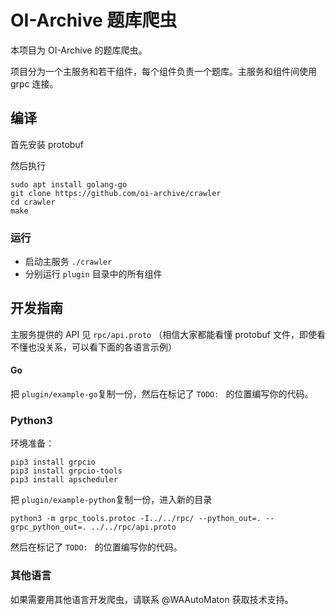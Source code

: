# OI-Archive 题库爬虫

本项目为 OI-Archive 的题库爬虫。

项目分为一个主服务和若干组件，每个组件负责一个题库。主服务和组件间使用 grpc 连接。



 ## 编译

首先安装 protobuf

然后执行

```shell
sudo apt install golang-go
git clone https://github.com/oi-archive/crawler
cd crawler
make
```



### 运行

* 启动主服务 `./crawler`
* 分别运行 `plugin` 目录中的所有组件



## 开发指南

主服务提供的 API 见 `rpc/api.proto` （相信大家都能看懂 protobuf 文件，即使看不懂也没关系，可以看下面的各语言示例）

#### Go 

把 `plugin/example-go`复制一份，然后在标记了 `TODO: ` 的位置编写你的代码。

### Python3

环境准备：

```shell
pip3 install grpcio
pip3 install grpcio-tools
pip3 install apscheduler
```

把 `plugin/example-python`复制一份，进入新的目录

```shell
python3 -m grpc_tools.protoc -I../../rpc/ --python_out=. --grpc_python_out=. ../../rpc/api.proto
```

然后在标记了 `TODO: ` 的位置编写你的代码。

### 其他语言

如果需要用其他语言开发爬虫，请联系 @WAAutoMaton 获取技术支持。